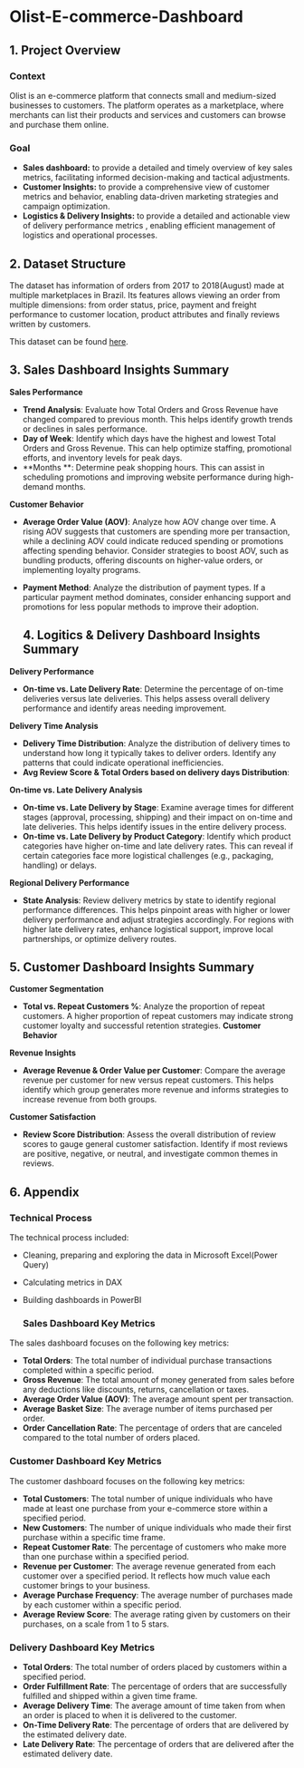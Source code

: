 # Olist-E-commerce-Dashboard

## 1. Project Overview

### Context

Olist is an e-commerce platform that connects small and medium-sized businesses to customers. The platform operates as a marketplace, where merchants can list their products and services and customers can browse and purchase them online. 


### Goal

- **Sales dashboard:** to provide a detailed and timely overview of key sales metrics, facilitating informed decision-making and tactical adjustments.
- **Customer Insights:** to provide a comprehensive view of customer metrics and behavior, enabling data-driven marketing strategies and campaign optimization.
- **Logistics & Delivery Insights:**  to provide a detailed and actionable view of delivery performance metrics , enabling efficient management of logistics and operational processes.


## 2. Dataset Structure

The dataset has information of  orders from 2017 to 2018(August) made at multiple marketplaces in Brazil. Its features allows viewing an order from multiple dimensions: from order status, price, payment and freight performance to customer location, product attributes and finally reviews written by customers.

This dataset can be found [here](https://www.kaggle.com/datasets/olistbr/brazilian-ecommerce/code). 

## 3. Sales Dashboard Insights Summary

**Sales Performance**

- **Trend Analysis**: Evaluate how Total Orders and Gross Revenue have changed compared to previous month. This helps identify growth trends or declines in sales performance.
- **Day of Week**: Identify which days have the highest and lowest Total Orders and Gross Revenue. This can help optimize staffing, promotional efforts, and inventory levels for peak days.
- **Months **: Determine peak shopping hours. This can assist in scheduling promotions and improving website performance during high-demand months.

**Customer Behavior**

- **Average Order Value (AOV)**: Analyze how AOV change over time. A rising AOV suggests that customers are spending more per transaction, while a declining AOV could indicate reduced spending or promotions affecting spending behavior. Consider strategies to boost AOV, such as bundling products, offering discounts on higher-value orders, or implementing loyalty programs.
- **Payment Method**: Analyze the distribution of payment types. If a particular payment method dominates, consider enhancing support and promotions for less popular methods to improve their adoption.


  ## 4. Logitics & Delivery Dashboard Insights Summary

**Delivery Performance**

- **On-time vs. Late Delivery Rate**: Determine the percentage of on-time deliveries versus late deliveries. This helps assess overall delivery performance and identify areas needing improvement.

**Delivery Time Analysis**

- **Delivery Time Distribution**: Analyze the distribution of delivery times to understand how long it typically takes to deliver orders. Identify any patterns that could indicate operational inefficiencies.
- **Avg Review Score & Total Orders based on delivery days Distribution**:

**On-time vs. Late Delivery Analysis**

- **On-time vs. Late Delivery by Stage**: Examine average times for different stages (approval, processing, shipping) and their impact on on-time and late deliveries. This helps identify issues in the entire delivery process.
- **On-time vs. Late Delivery by Product Category**: Identify which product categories have higher on-time and late delivery rates. This can reveal if certain categories face more logistical challenges (e.g., packaging, handling) or delays.

**Regional Delivery Performance**

- **State Analysis**: Review delivery metrics by state to identify regional performance differences. This helps pinpoint areas with higher or lower delivery performance and adjust strategies accordingly. For regions with higher late delivery rates, enhance logistical support, improve local partnerships, or optimize delivery routes.


## 5. Customer Dashboard Insights Summary

**Customer Segmentation**

- **Total vs. Repeat Customers %**: Analyze the proportion of repeat customers. A higher proportion of repeat customers may indicate strong customer loyalty and successful retention strategies. 
**Customer Behavior** 

**Revenue Insights**

- **Average Revenue & Order Value per Customer**: Compare the average revenue per customer for new versus repeat customers. This helps identify which group generates more revenue and informs strategies to increase revenue from both groups.

**Customer Satisfaction**

- **Review Score Distribution**: Assess the overall distribution of review scores to gauge general customer satisfaction. Identify if most reviews are positive, negative, or neutral, and investigate common themes in reviews.


## 6. Appendix

### Technical Process

The technical process included:

- Cleaning, preparing and exploring the data in Microsoft Excel(Power Query)
- Calculating metrics in DAX
- Building dashboards in PowerBI


  ### Sales Dashboard Key Metrics

The sales dashboard focuses on the following key metrics:

- **Total Orders**: The total number of individual purchase transactions completed within a specific period.
- **Gross Revenue**: The total amount of money generated from sales before any deductions like discounts, returns, cancellation or taxes.
- **Average Order Value (AOV)**: The average amount spent per transaction.
- **Average Basket Size**: The average number of items purchased per order.
- **Order Cancellation Rate**: The percentage of orders that are canceled compared to the total number of orders placed.

### Customer Dashboard Key Metrics

The customer dashboard focuses on the following key metrics:

- **Total Customers**: The total number of unique individuals who have made at least one purchase from your e-commerce store within a specified period.
- **New Customers**: The number of unique individuals who made their first purchase within a specific time frame.
- **Repeat Customer Rate**: The percentage of customers who make more than one purchase within a specified period.
- **Revenue per Customer**: The average revenue generated from each customer over a specified period. It reflects how much value each customer brings to your business.
- **Average Purchase Frequency**: The average number of purchases made by each customer within a specific period.
- **Average Review Score**: The average rating given by customers on their purchases,  on a scale from 1 to 5 stars.

### Delivery Dashboard Key Metrics

- **Total Orders**: The total number of orders placed by customers within a specified period.
- **Order Fulfillment Rate**: The percentage of orders that are successfully fulfilled and shipped within a given time frame.
- **Average Delivery Time**: The average amount of time taken from when an order is placed to when it is delivered to the customer.
- **On-Time Delivery Rate**: The percentage of orders that are delivered by the estimated delivery date.
- **Late Delivery Rate**: The percentage of orders that are delivered after the estimated delivery date.





